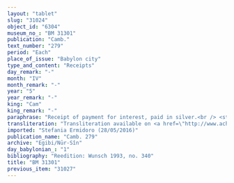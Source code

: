 ```yaml
---
layout: "tablet"
slug: "31024"
object_id: "6304"
museum_no_: "BM 31301"
publication: "Camb."
text_number: "279"
period: "Each"
place_of_issue: "Babylon city"
type_and_content: "Receipts"
day_remark: "-"
month: "IV"
month_remark: "-"
year: "5"
year_remark: "-"
king: "Cam"
king_remark: "-"
paraphrase: "Receipt of payment for interest, paid in silver.<br /> <strong>C</strong>&rsquo;s wife (<strong><sup>f</sup>A<sub>1</sub></strong>) and a slave (<strong>A<sub>2</sub></strong>) receive 15 shekels of silver of which 5 shekels is of medium-quality from <strong>B</strong>. It is part of the interest on the silver that was due to them. The parties to the contract have taken one copy of the document each. Names of 2 witnesses and the scribe.<br /> &nbsp;<br /> <sup>f</sup><strong>A<sub>1</sub></strong> =fIna-Esagila-ram&acirc;t/Zēria//Nabāya, wife of <strong>C</strong>; <strong>A<sub>2</sub></strong><sub> </sub>= Nab&ucirc;-ayyalu, slave of <strong>C</strong>; <strong>B </strong>= Sūqāya/&Scaron;ulāya//Lūṣi-ana-nūr-Marduk; <strong>C </strong>= Iddin-Marduk/Iqī&scaron;āya//Nūr-S&icirc;n"
transliteration: "Transliteration available on <a href=\"http://www.achemenet.com/fr/item/?/sources-textuelles/textes-par-langues-et-ecritures/babylonien/archives-egibi/1680066\" target=\"_blank\">Achemenet</a>"
imported: "Stefania Ermidoro (28/05/2016)"
publication_name: "Camb. 279"
archive: "Egibi/Nūr-Sîn"
day_babylonian_: "1"
bibliography: "Reedition: Wunsch 1993, no. 340"
title: "BM 31301"
previous_item: "31027"
---
```

